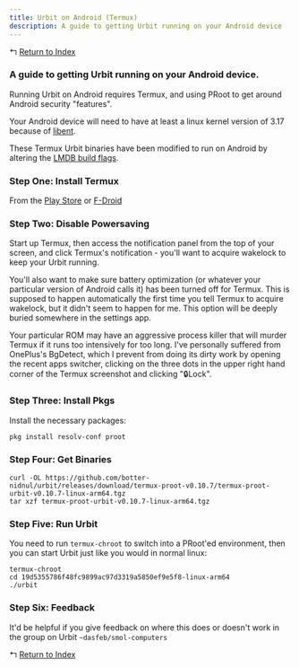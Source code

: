 ```yaml
---
title: Urbit on Android (Termux)
description: A guide to getting Urbit running on your Android device 
---
```


↰ [Return to Index](index.md)

### A guide to getting Urbit running on your Android device.

Running Urbit on Android requires Termux, and using PRoot to get around Android security "features".

Your Android device will need to have at least a linux kernel version of 3.17 because of [libent](https://github.com/urbit/libent).

These Termux Urbit binaries have been modified to run on Android by altering the [LMDB build flags](https://github.com/botter-nidnul/urbit/commit/58ab2fbef177d8de9da10f8f8e407c6e3bc45295).

### Step One: Install Termux

From the [Play Store](https://play.google.com/store/apps/details?id=com.termux) or
[F-Droid](https://f-droid.org/repository/browse/?fdid=com.termux)

### Step Two: Disable Powersaving

Start up Termux, then access the notification panel from the top of your screen, and click Termux's notification - you'll want to acquire wakelock to keep your Urbit running.

You'll also want to make sure battery optimization (or whatever your particular version of Android calls it) has been turned off for Termux. This is supposed to happen automatically the first time you tell Termux to acquire wakelock, but it didn't seem to happen for me. This option will be deeply buried somewhere in the settings app.

Your particular ROM may have an aggressive process killer that will murder Termux if it runs too intensively for too long. I've personally suffered from OnePlus's BgDetect, which I prevent from doing its dirty work by opening the recent apps switcher, clicking on the three dots in the upper right hand corner of the Termux screenshot and clicking "🔒Lock".

### Step Three: Install Pkgs

Install the necessary packages:

`pkg install resolv-conf proot`

### Step Four: Get Binaries

```
curl -OL https://github.com/botter-nidnul/urbit/releases/download/termux-proot-v0.10.7/termux-proot-urbit-v0.10.7-linux-arm64.tgz
tar xzf termux-proot-urbit-v0.10.7-linux-arm64.tgz
```

### Step Five: Run Urbit

You need to run `termux-chroot` to switch into a PRoot'ed environment, then you can start Urbit just like you would in normal linux:

```
termux-chroot
cd 19d5355786f48fc9899ac97d3319a5850ef9e5f8-linux-arm64
./urbit
```

### Step Six: Feedback

It'd be helpful if you give feedback on where this does or doesn't work in the group on Urbit `~dasfeb/smol-computers`

↰ [Return to Index](index.md)
